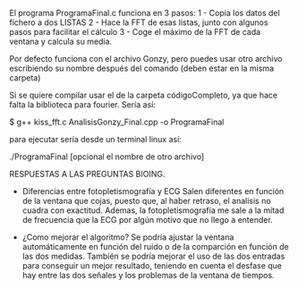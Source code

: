 El programa ProgramaFinal.c funciona en 3 pasos:
  1 - Copia los datos del fichero a dos LISTAS
  2 - Hace la FFT de esas listas, junto con algunos pasos para facilitar el cálculo
  3 - Coge el máximo de la FFT de cada ventana y calcula su media.

Por defecto funciona con el archivo Gonzy, pero puedes usar otro archivo
escribiendo su nombre después del comando (deben estar en la misma carpeta)

Si se quiere compilar usar el de la carpeta códigoCompleto, ya que hace falta la biblioteca para fourier.
Sería así:

   $ g++ kiss_fft.c AnalisisGonzy_Final.cpp -o ProgramaFinal

para ejecutar sería desde un terminal linux así:
  
   ./ProgramaFinal [opcional el nombre de otro archivo]


   RESPUESTAS A LAS PREGUNTAS BIOING.

 - Diferencias entre fotopletismografía y ECG
Salen diferentes en función de la ventana que cojas, puesto que, al haber retraso, el analisis no cuadra con exactitud.
Ademas, la fotopletismografía me sale a la mitad de frecuencia que la ECG por algún motivo que no llego a entender.

 - ¿Como mejorar el algoritmo?
Se podría ajustar la ventana automáticamente en función del ruido o de la comparción en función de las dos medidas.
También se podría mejorar el uso de las dos entradas para conseguir un mejor resultado, teniendo en cuenta el desfase que hay entre las dos señales y los problemas de la ventana de tiempos.

